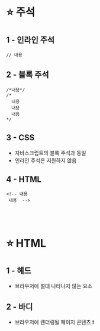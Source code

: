 ⭐ 주석
============

1 - 인라인 주석
--------

    // 내용


2 - 블록 주석
-----

    /*내용*/
    /*
      내용
      내용
      내용
    */

3 - CSS
----

- 자바스크립트의 블록 주석과 동일
- 인라인 주석은 지원하지 않음

4 - HTML
----

    <!-- 내용
     내용  -->
</br>
</br>


⭐ HTML
============

1 - 헤드
-----
- 브라우저에 절대 나타나지 않는 요소

2 - 바디
----
- 브라우저에 렌더링될 페이지 콘텐츠
❗ <script> 와 같은 특정 요소는 바디에 있어도 브라우저에 나타나지 않음
